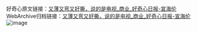 好奇心原文链接：[又薄又弯又好撕，说的是电视_商业_好奇心日报-宣海伦 ](https://www.qdaily.com/articles/10165.html)
WebArchive归档链接：[又薄又弯又好撕，说的是电视_商业_好奇心日报-宣海伦 ](http://web.archive.org/web/20190623155741/https://www.qdaily.com/articles/10165.html)
![image](http://ww3.sinaimg.cn/large/007d5XDply1g3vvat6ocaj30u03fikjg)